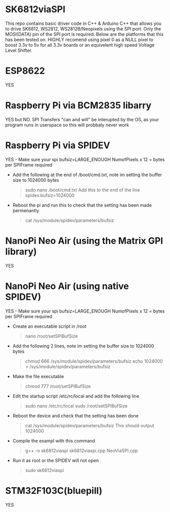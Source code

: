# SK6812viaSPI
This repo contains basic driver code in C++ & Arduino C++ that allows you to drive SK6812, WS2812, WS2812B/Neopixels using the SPI port. Only the MOSI(DATA) pin of the SPI port is required. Below are the platforms that this has been tested on.
HIGHLY recomend using pixel 0 as a NULL pixel to boost 3.3v to 5v for all 3.3v boards or an equivelent high speed Voltage Level Shifter.

# ESP8622
YES

# Raspberry Pi via BCM2835 libarry 
YES but NO. SPI Transfers "can and will" be interupted by the OS, as your program runs in userspace so this will probbaly never work

# Raspberry Pi via SPIDEV
YES - Make sure your spi bufsiz=LARGE_ENOUGH NumofPixels x 12 = bytes per SPIFrame required

* Add the following at the end of /boot/cmd.txt, note im setting the buffer size to 1024000 bytes

  > sudo nano /boot/cmd.txt
  Add this to the end of the line
  > spidev.bufsiz=1024000
  
* Reboot the pi and run this to check that the setting has been made permenantly

  > cat /sys/module/spidev/parameters/bufsiz

# NanoPi Neo Air (using the Matrix GPI library)
YES

# NanoPi Neo Air (using native SPIDEV)

YES - Make sure your spi bufsiz=LARGE_ENOUGH NumofPixels x 12 = bytes per SPIFrame required
* Create an executable script in /root
		
  > nano /root/setSPIBufSize
    
* Add the following 2 lines, note im setting the buffer size to 1024000 bytes

  > chmod 666 /sys/module/spidev/parameters/bufsiz
  > echo 1024000 > /sys/module/spidev/parameters/bufsiz
	
* Make the file executable 
    
  > chmod 777 /root/setSPIBufSize
    
* Edit the startup script /etc/rc/local and add the following line

  > sudo nano /etc/rc/local
  > sudo /root/setSPIBufSize

* Reboot the device and check that the setting has been done

  >cat /sys/module/spidev/parameters/bufsiz
  This should output 1024000
  
* Compile the exampl with this command

  > g++ -o sk6812viaspi sk6812viaspi.cpp NeoViaSPI.cpp
  
* Run it as root or the SPIDEV will not open

  > sudo sk6812viaspi
  
# STM32F103C(bluepill)
YES  
